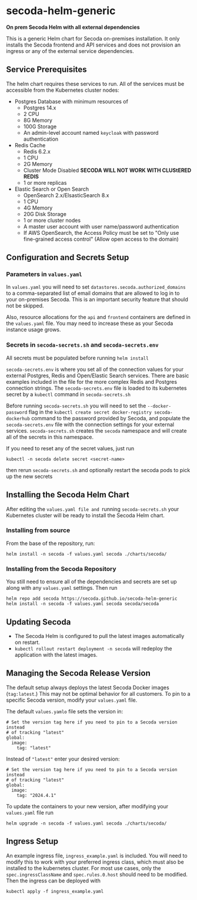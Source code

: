 # secoda-helm-generic
**On prem Secoda Helm with all external dependencies**

This is a generic Helm chart for Secoda on-premises installation. It only installs the Secoda frontend and API services and does not provision an ingress or any of the external service dependencies.

## Service Prerequisites
The helm chart requires these services to run. All of the services must be accessible from the Kubernetes cluster nodes:

* Postgres Database with minimum resources of
  * Postgres 14.x
  * 2 CPU
  * 8G Memory
  * 100G Storage
  * An admin-level account named `keycloak` with password authentication
* Redis Cache
  * Redis 6.2.x
  * 1 CPU
  * 2G Memory
  * Cluster Mode Disabled **SECODA WILL NOT WORK WITH CLUStERED REDIS**
  * 1 or more replicas
* Elastic Search or Open Search
  * OpenSearch 2.x/ElsasticSearch 8.x
  * 1 CPU
  * 4G Memory
  * 20G Disk Storage
  * 1 or more cluster nodes
  * A master user account with user name/password authentication
  * If AWS OpenSearch, the Access Policy must be set to "Only use fine-grained access control" (Allow open access to the domain)

## Configuration and Secrets Setup
### Parameters in `values.yaml`

In `values.yaml` you will need to set `datastores.secoda.authorized_domains` to a comma-separated list of email domains that are allowed to log in to your on-premises Secoda. This is an important security feature that should not be skipped.

Also, resource allocations for the `api` and `frontend` containers are defined in the `values.yaml` file. You may need to increase these as your Secoda instance usage grows.

### Secrets in `secoda-secrets.sh` and `secoda-secrets.env`

All secrets must be populated before running `helm install`

`secoda-secrets.env` is where you set all of the connection values for your external Postgres, Redis and Open/Elastic Search services. There are basic examples included in the file for the more complex Redis and Postgres connection strings. The `secoda-secrets.env` file is loaded to its kubernetes secret by a `kubectl` command in `secoda-secrets.sh`

Before running `secoda-secrets.sh` you will need to set the `--docker-password` flag in the `kubectl create secret docker-registry secoda-dockerhub` command to the password provided by Secoda, and populate the `secoda-secrets.env` file with the connection settings for your external services. `secoda-secrets.sh` creates the `secoda` namespace and will create all of the secrets in this namespace.

If you need to reset any of the secret values, just run 
```
kubectl -n secoda delete secret <secret-name>
```
then rerun `secoda-secrets.sh` and optionally restart the secoda pods to pick up the new secrets

## Installing the Secoda Helm Chart

After editing the `values.yaml file and `running `secoda-secrets.sh` your Kubernetes cluster will be ready to install the Secoda Helm chart.

### Installing from source

From the base of the repository, run:
```
helm install -n secoda -f values.yaml secoda ./charts/secoda/
```

### Installing from the Secoda Repository

You still need to ensure all of the dependencies and secrets are set up along with any `values.yaml` settings. Then run
```
helm repo add secoda https://secoda.github.io/secoda-helm-generic
helm install -n secoda -f values.yaml secoda secoda/secoda
```


## Updating Secoda

* The Secoda Helm is configured to pull the latest images automatically on restart.
* `kubectl rollout restart deployment -n secoda` will redeploy the application with the latest images.

## Managing the Secoda Release Version

The default setup always deploys the latest Secoda Docker images (`tag:latest`.) This may not be optimal behavior for all customers. To pin to a specific Secoda version, modify your `values.yaml` file.

The default `values.yamlo` file sets the version in:
```
# Set the version tag here if you need to pin to a Secoda version instead
# of tracking "latest"
global:
  image:
    tag: "latest"
```
Instead of `"latest"` enter your desired version:
```
# Set the version tag here if you need to pin to a Secoda version instead
# of tracking "latest"
global:
  image:
    tag: "2024.4.1"
```
To update the containers to your new version, after modifying your `values.yaml` file run
```
helm upgrade -n secoda -f values.yaml secoda ./charts/secoda/
```

## Ingress Setup
An example ingress file, `ingress_example.yaml` is included. You will need to modify this to work with your preferred ingress class, which must also be installed to the kubernetes cluster. For most use cases, only the `spec.ingressClassName` and `spec.rules.0.host` should need to be modified. Then the ingress can be deployed with 
```
kubectl apply -f ingress_example.yaml
```
